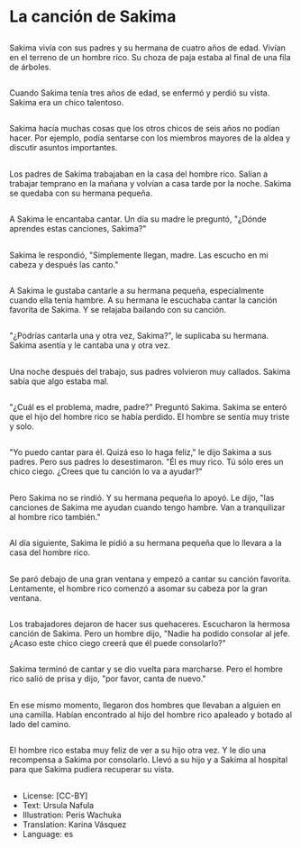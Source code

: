 # La canción de Sakima

##
Sakima vivía con sus padres y su hermana de cuatro años de edad. Vivían en el terreno de un hombre rico. Su choza de paja estaba al final de una fila de árboles.

##
Cuando Sakima tenía tres años de edad, se enfermó y perdió su vista. Sakima era un chico talentoso.

##
Sakima hacía muchas cosas que los otros chicos de seis años no podían hacer. Por ejemplo, podía sentarse con los miembros mayores de la aldea y discutir asuntos importantes.

##
Los padres de Sakima trabajaban en la casa del hombre rico. Salían a trabajar temprano en la mañana y volvían a casa tarde por la noche. Sakima se quedaba con su hermana pequeña.

##
A Sakima le encantaba cantar. Un día su madre le preguntó, "¿Dónde aprendes estas canciones, Sakima?"

##
Sakima le respondió, "Simplemente llegan, madre. Las escucho en mi cabeza y después las canto."

##
A Sakima le gustaba cantarle a su hermana pequeña, especialmente cuando ella tenía hambre. A su hermana le escuchaba cantar la canción favorita de Sakima. Y se relajaba bailando con su canción.

##
"¿Podrías cantarla una y otra vez, Sakima?", le suplicaba su hermana. Sakima asentía y le cantaba una y otra vez.

##
Una noche después del trabajo, sus padres volvieron muy callados. Sakima sabía que algo estaba mal.

##
"¿Cuál es el problema, madre, padre?" Preguntó Sakima. Sakima se enteró que el hijo del hombre rico se había perdido. El hombre se sentía muy triste y solo.

##
"Yo puedo cantar para él. Quizá eso lo haga feliz," le dijo Sakima a sus padres. Pero sus padres lo desestimaron. "Él es muy rico. Tú sólo eres un chico ciego. ¿Crees que tu canción lo va a ayudar?"

##
Pero Sakima no se rindió. Y su hermana pequeña lo apoyó. Le dijo, "las canciones de Sakima me ayudan cuando tengo hambre. Van a tranquilizar al hombre rico también."

##
Al día siguiente, Sakima le pidió a su hermana pequeña que lo llevara a la casa del hombre rico.

##
Se paró debajo de una gran ventana y empezó a cantar su canción favorita. Lentamente, el hombre rico comenzó a asomar su cabeza por la gran ventana.

##
Los trabajadores dejaron de hacer sus quehaceres. Escucharon la hermosa canción de Sakima. Pero un hombre dijo, "Nadie ha podido consolar al jefe. ¿Acaso este chico ciego creerá que él puede consolarlo?"

##
Sakima terminó de cantar y se dio vuelta para marcharse. Pero el hombre rico salió de prisa y dijo, "por favor, canta de nuevo."

##
En ese mismo momento, llegaron dos hombres que llevaban a alguien en una camilla. Habían encontrado al hijo del hombre rico apaleado y botado al lado del camino.

##
El hombre rico estaba muy feliz de ver a su hijo otra vez. Y le dio una recompensa a Sakima por consolarlo. Llevó a su hijo y a Sakima al hospital para que Sakima pudiera recuperar su vista.

##
* License: [CC-BY]
* Text: Ursula Nafula
* Illustration: Peris Wachuka
* Translation: Karina Vásquez
* Language: es
